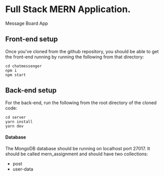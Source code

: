 # Full Stack MERN Application.

Message Board App


## Front-end setup

Once you've cloned from the github repository, you should be able to get the front-end running by running the following from that directory:

```
cd chatmessenger
npm i
npm start
```

## Back-end setup
For the back-end, run the following from the root directory of the cloned code:
```
cd server
yarn install
yarn dev
```

#### Database
The MongoDB database should be running on localhost port 27017. It should be called mern_assignment and should have two collections:
- post
- user-data

